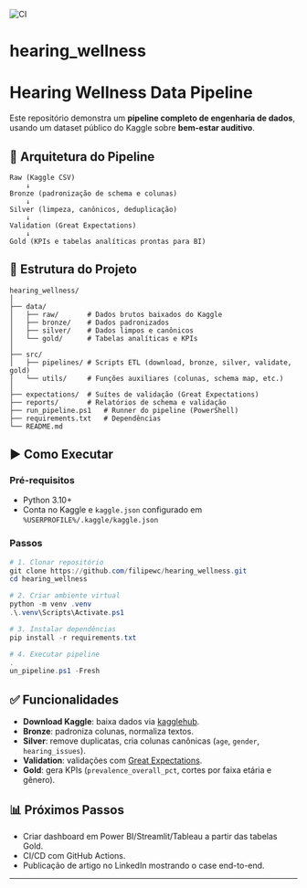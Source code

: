 ![CI](https://github.com/filipewc/hearing_wellness/actions/workflows/ci.yml/badge.svg)


# hearing_wellness

# Hearing Wellness Data Pipeline

Este repositório demonstra um **pipeline completo de engenharia de dados**, usando um dataset público do Kaggle sobre **bem-estar auditivo**.

## 🔄 Arquitetura do Pipeline

```
Raw (Kaggle CSV)
    ↓
Bronze (padronização de schema e colunas)
    ↓
Silver (limpeza, canônicos, deduplicação)
    ↓
Validation (Great Expectations)
    ↓
Gold (KPIs e tabelas analíticas prontas para BI)
```

## 📂 Estrutura do Projeto

```
hearing_wellness/
│
├── data/
│   ├── raw/       # Dados brutos baixados do Kaggle
│   ├── bronze/    # Dados padronizados
│   ├── silver/    # Dados limpos e canônicos
│   └── gold/      # Tabelas analíticas e KPIs
│
├── src/
│   ├── pipelines/ # Scripts ETL (download, bronze, silver, validate, gold)
│   └── utils/     # Funções auxiliares (colunas, schema map, etc.)
│
├── expectations/  # Suítes de validação (Great Expectations)
├── reports/       # Relatórios de schema e validação
├── run_pipeline.ps1   # Runner do pipeline (PowerShell)
├── requirements.txt   # Dependências
└── README.md
```

## ▶️ Como Executar

### Pré-requisitos
- Python 3.10+
- Conta no Kaggle e `kaggle.json` configurado em `%USERPROFILE%/.kaggle/kaggle.json`

### Passos
```powershell
# 1. Clonar repositório
git clone https://github.com/filipewc/hearing_wellness.git
cd hearing_wellness

# 2. Criar ambiente virtual
python -m venv .venv
.\.venv\Scripts\Activate.ps1

# 3. Instalar dependências
pip install -r requirements.txt

# 4. Executar pipeline
.
un_pipeline.ps1 -Fresh
```

## ✅ Funcionalidades

- **Download Kaggle**: baixa dados via [kagglehub](https://pypi.org/project/kagglehub/).  
- **Bronze**: padroniza colunas, normaliza textos.  
- **Silver**: remove duplicatas, cria colunas canônicas (`age`, `gender`, `hearing_issues`).  
- **Validation**: validações com [Great Expectations](https://greatexpectations.io/).  
- **Gold**: gera KPIs (`prevalence_overall_pct`, cortes por faixa etária e gênero).

## 📊 Próximos Passos

- Criar dashboard em Power BI/Streamlit/Tableau a partir das tabelas Gold.
- CI/CD com GitHub Actions.
- Publicação de artigo no LinkedIn mostrando o case end-to-end.

---

